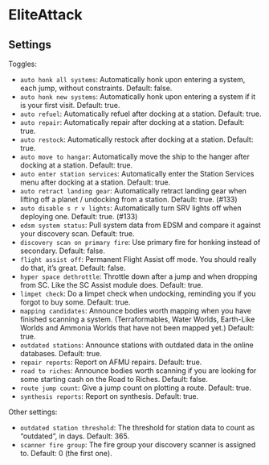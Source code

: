 ﻿# EliteAttack

## Settings

Toggles:

* `auto honk all systems`: Automatically honk upon entering a system, each jump,
  without constraints. Default: false.
* `auto honk new systems`: Automatically honk upon entering a system if it is
  your first visit. Default: true.
* `auto refuel`: Automatically refuel after docking at a station. Default:
  true.
* `auto repair`: Automatically repair after docking at a station. Default:
  true.
* `auto restock`: Automatically restock after docking at a station. Default:
  true.
* `auto move to hangar`: Automatically move the ship to the hanger after docking
  at a station. Default: true.
* `auto enter station services`: Automatically enter the Station Services menu
  after docking at a station. Default: true.
* `auto retract landing gear`: Automatically retract landing gear when lifting
  off a planet / undocking from a station. Default: true. (#133)
* `auto disable s r v lights`: Automatically turn SRV lights off when deploying
  one. Default: true. (#133)
* `edsm system status`: Pull system data from EDSM and compare it
  against your discovery scan. Default: true.
* `discovery scan on primary fire`: Use primary fire for honking instead of
  secondary. Default: false.
* `flight assist off`: Permanent Flight Assist off mode. You should really do
  that, it’s great. Default: false.
* `hyper space dethrottle`: Throttle down after a jump and when dropping from
  SC. Like the SC Assist module does. Default: true.
* `limpet check`: Do a limpet check when undocking, reminding you if you forgot
  to buy some. Default: true.
* `mapping candidates`: Announce bodies worth mapping when you have finished
  scanning a system. (Terraformables, Water Worlds, Earth-Like Worlds and
  Ammonia Worlds that have not been mapped yet.) Default: true.
* `outdated stations`: Announce stations with outdated data in the online
  databases. Default: true.
* `repair reports`: Report on AFMU repairs. Default: true.
* `road to riches`: Announce bodies worth scanning if you are looking for some
  starting cash on the Road to Riches. Default: false.
* `route jump count`: Give a jump count on plotting a route. Default: true.
* `synthesis reports`: Report on synthesis. Default: true.

Other settings:

* `outdated station threshold`: The threshold for station data to count as
  “outdated”, in days. Default: 365.
* `scanner fire group`: The fire group your discovery scanner is assigned to.
  Default: 0 (the first one).
